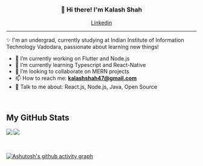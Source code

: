 
<h3 align="center">👋 Hi there! I'm Kalash Shah</h3>
<p align="center">
  <a href="https://www.linkedin.com/in/kalash-shah-2029aa201/">Linkedin</a>
</p>

---
✨ I'm an undergrad, currently studying at Indian Institute of Information Technology Vadodara, passionate about learning new things!


- 🔭 I’m currently working on Flutter and Node.js
- 🌱 I’m currently learning Typescript and React-Native
- 👯 I’m looking to collaborate on MERN projects
- 📫 How to reach me: **kalashshah47@gmail.com** 
- 💬 Talk to me about: React.js, Node.js, Java, Open Source

<br/>
<h2> My GitHub Stats</h2>
<a href="https://github.com/anuraghazra/github-readme-stats">
<img align="left" src="https://github-readme-stats.vercel.app/api?username=kalashshah&count_private=true&show_icons=true&theme=merko" />
</a>
<a href="https://github.com/anuraghazra/convoychat">
<img align="center" src="https://github-readme-stats.vercel.app/api/top-langs/?username=kalashshah&theme=merko" />
</a>
<br/><br/><br/>

[![Ashutosh's github activity graph](https://activity-graph.herokuapp.com/graph?username=kalashshah&theme=react-dark)](https://github.com/ashutosh00710/github-readme-activity-graph)
